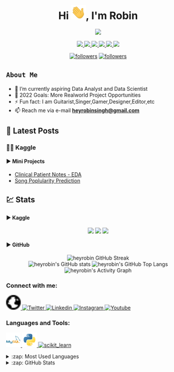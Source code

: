 <!-- Header -->
<h1 align="center">Hi <a href="https://heyrobin.github.io/"><img src="https://raw.githubusercontent.com/pik1989/pik1989/main/Images/Hi.gif" width="40px" /></a>, I'm Robin</h1>

<!-- Typing SVG by DenverCoder1 - https://github.com/DenverCoder1/readme-typing-svg -->
<p align="center">
  <a href="https://github.com/heyrobin"><img src="https://readme-typing-svg.herokuapp.com?lines=Self+taught+Data+Analyst;2%2B+years+of+experience;Trying+new+things&center=true&width=380&height=45"></a>
</p>

<!-- Socials -->
<p align="center">
  <a href="https://www.linkedin.com/in/heyrobin" target="_blank" rel="noopener noreferrer">
    <img src="https://img.shields.io/badge/linkedin-%230077B5.svg?style=for-the-badge&logo=linkedin&logoColor=white&link=https://www.linkedin.com/in/caesarmario">
  </a>
  <a href="https://www.kaggle.com/heyrobin" target="_blank" rel="noopener noreferrer">
    <img src="https://img.shields.io/badge/Kaggle-20BEFF?style=for-the-badge&logo=Kaggle&logoColor=white&link=https://www.kaggle.com/caesarmario">
  </a>
  <a href="https://public.tableau.com/app/profile/heyrobin" target="_blank" rel="noopener noreferrer">
    <img src="https://img.shields.io/badge/Tableau-E97627?style=for-the-badge&logo=Tableau&logoColor=white&link=https://public.tableau.com/app/profile/caesarmario">
  </a>
  <a href="https://heyrobin.medium.com/">
    <img src="https://img.shields.io/badge/Medium-12100E?style=for-the-badge&logo=medium&logoColor=white&link=https://caesarmario.medium.com/">
  </a>
  <a href="mailto:heyrobinsingh@gmail.com" target="_blank" rel="noopener noreferrer">
    <img src="https://img.shields.io/badge/Gmail-D14836?style=for-the-badge&logo=gmail&logoColor=white&link=mailto:heyrobinsingh@gmail.com">
  </a>
  <a href="https://linktr.ee/heyrobin" target="_blank" rel="noopener noreferrer">
    <img src="https://img.shields.io/badge/linktree-1de9b6?style=for-the-badge&logo=linktree&logoColor=white&link=https://linktr.ee/caesarmario_">
  </a>


<p align="center">
    <a href="https://github.com/heyrobin">
<img alt="followers" title="Follow me on Github" src="https://img.shields.io/github/followers/heyrobin?color=236ad3&labelColor=1155ba&style=for-the-badge&logo=github&label=Follow"/></a>
  <a href="https://heyrobin.github.io/">
<img alt="followers" title="Website" src="https://img.shields.io/website?label=heyrobin.github.io&style=for-the-badge&url=https%3A%2F%2Fheyrobin.github.io"/></a>
</p>


<!--aboutme-->
## `About Me`
- 🌱 I’m currently aspiring Data Analyst and Data Scientist
- 🥅 2022 Goals: More Realworld Project Opportunities
- ⚡ Fun fact: I am Guitarist,Singer,Gamer,Designer,Editor,etc
- 📫 Reach me via e-mail **heyrobinsingh@gmail.com**

<!-- Posts -->
## 📰 Latest Posts
### 👨‍💻 Kaggle
#### ▶ Mini Projects
- [Clinical Patient Notes - EDA](https://www.kaggle.com/heyrobin/clinical-patient-notes-baseline-eda)
- [Song Poplularity Prediction](https://www.kaggle.com/heyrobin/song-popularity-prediction-eda)
 
<!-- Stats -->
## 💹 Stats
#### ▶ Kaggle
<p align="center">
  <img src="https://road-to-kaggle-grandmaster.vercel.app/api/badges/heyrobin/dataset/"/>
  <img src="https://road-to-kaggle-grandmaster.vercel.app/api/badges/heyrobin/notebook/"/>
  <img src="https://road-to-kaggle-grandmaster.vercel.app/api/badges/heyrobin/discussion/"/>
</p>

#### ▶ GitHub
<p align="center">
  <img src="https://github-readme-streak-stats.herokuapp.com/?user=heyrobin&theme=tokyonight_duo&fire=00dbde&hide_border=true&stroke=00dbde&ring=00dbde&currStreakNum=f2f2f2&sideNums=f2f2f2&currStreakLabel=f2f2f2&sideLabels=f2f2f2&dates=00dbde" alt="heyrobin GitHub Streak"><br>
  <img src="https://github-readme-stats.vercel.app/api?username=heyrobin&show_icons=true&theme=github_dark&title_color=00dbde&text_color=f2f2f2&icon_color=00dbde&hide_border=true" alt="heyrobin's GitHub stats">
  <img src="https://github-readme-stats.vercel.app/api/top-langs/?username=heyrobin&langs_count=5&theme=github_dark&title_color=00dbde&text_color=f2f2f2&hide_border=true" alt="heyrobin's GitHub Top Langs">
  <img src="https://activity-graph.herokuapp.com/graph?username=heyrobin&theme=react-dark&color=00dbde&line=00dbde&point=f2f2f2&area=true&hide_border=true&custom_title=Activity%20Graph" alt="heyrobin's Activity Graph">
</p>


### Connect with me:

<p align="left"> 
<a href="https://www.heyrobin.github.io/" target="_blank"> 
<img src="https://raw.githubusercontent.com/iconic/open-iconic/master/svg/globe.svg" alt="Website" width="40px" height="40px"/> </a>
<a href="https://www.twitter.com/heyrobined/" target="_blank"> 
<img src="https://cdn.jsdelivr.net/npm/simple-icons@v3/icons/twitter.svg" alt="Twitter" width="40px" height="40px"/> </a>
<a href="https://www.linkedin.com/in/heyrobin" target="_blank"> 
<img src="https://cdn.jsdelivr.net/npm/simple-icons@v3/icons/linkedin.svg" alt="Linkedin" width="40px" height="40px"/> </a>
<a href="https://instagram.com/heyrobined" target="_blank"> 
<img src="https://cdn.jsdelivr.net/npm/simple-icons@v3/icons/instagram.svg" alt="Instagram" width="40px" height="40px"/> </a>
<a href="youtube.com/channel/UCPgwCtDFhjA87WzWZX3Qtjg" target="_blank"> 
<img src="https://cdn.jsdelivr.net/npm/simple-icons@v3/icons/youtube.svg" alt="Youtube" width="40px" height="40px"/> </a>
        
        

<br />

### Languages and Tools:

<p align="left"> 
<a href="https://www.mysql.com/" target="_blank"> 
<img src="https://raw.githubusercontent.com/devicons/devicon/master/icons/mysql/mysql-original-wordmark.svg" alt="mysql" width="40" height="40"/> </a>
<a href="https://www.python.org" target="_blank"> 
<img src="https://raw.githubusercontent.com/devicons/devicon/master/icons/python/python-original.svg" alt="python" width="40" height="40"/> </a> 
<a href="https://scikit-learn.org/" target="_blank"> 
<img src="https://upload.wikimedia.org/wikipedia/commons/0/05/Scikit_learn_logo_small.svg" alt="scikit_learn" width="40" height="40"/> </a> 
</p>

<details>
  <summary>:zap: Most Used Languages</summary>

<img align="center" src="https://github-readme-stats.vercel.app/api/top-langs?username=heyrobin&show_icons=true&locale=en&layout=compact" alt="heyrobin" />

</details>


<details>
  <summary>:zap: GitHub Stats</summary>

  <img align="left" alt="heyrobin's GitHub Stats" src="https://github-readme-stats.vercel.app/api?username=heyrobin&theme=radical&show_icons=true" />

</details>



[website]: https://holistic-developer.com/
[youtube]: https://www.youtube.com/channel/UCD6bHzIZCJJcJD6QHGUIyrw
[instagram]: https://www.instagram.com/holistic_developer/
[linkedin]: https://linkedin.com/in/annaarsentieva
[portfolio]: https://arsentieva.github.io/profile/
